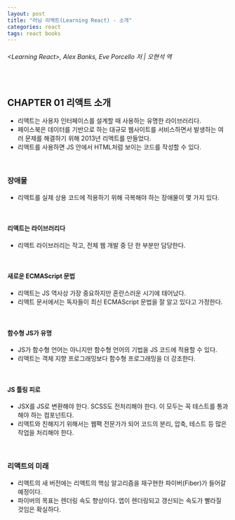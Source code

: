 ```yaml
---
layout: post
title: "러닝 리액트(Learning React) - 소개"
categories: react
tags: react books
---
```


###### \<Learning React>, Alex Banks, Eve Porcello 저 | 오현석 역

<br>

## CHAPTER 01 리액트 소개

- 리액트는 사용자 인터페이스를 설계할 때 사용하는 유명한 라이브러리다.
- 페이스북은 데이터를 기반으로 하는 대규모 웹사이트를 서비스하면서 발생하는 여러 문제를 해결하기 위해 2013년 리액트를 만들었다.
- 리액트를 사용하면 JS 안에서 HTML처럼 보이는 코드를 작성할 수 있다.

<br>

### 장애물

- 리액트를 실제 상용 코드에 적용하기 위해 극복해야 하는 장애물이 몇 가지 있다.

<br>

#### 리액트는 라이브러리다

- 리액트 라이브러리는 작고, 전체 웹 개발 중 단 한 부분만 담당한다.

<br>

#### 새로운 ECMAScript 문법

- 리액트는 JS 역사상 가장 중요하지만 혼란스러운 시기에 태어났다.
- 리액트 문서에서는 독자들이 최신 ECMAScript 문법을 잘 알고 있다고 가정한다.

<br>

#### 함수형 JS가 유명

- JS가 함수형 언어는 아니지만 함수형 언어의 기법을 JS 코드에 적용할 수 있다.
- 리액트는 객체 지향 프로그래밍보다 함수형 프로그래밍을 더 강조한다.

<br>

#### JS 툴링 피로

- JSX를 JS로 변환해야 한다. SCSS도 전처리해야 한다. 이 모두는 꼭 테스트를 통과해야 하는 컴포넌트다.
- 리액트와 친해지기 위해서는 웹팩 전문가가 되어 코드의 분리, 압축, 테스트 등 많은 작업을 처리해야 한다.

<br>

### 리액트의 미래

- 리액트의 새 버전에는 리액트의 핵심 알고리즘을 재구현한 파이버(Fiber)가 들어갈 예정이다.
- 파이버의 목표는 렌더링 속도 향상이다. 앱이 렌더링되고 갱신되는 속도가 빨라질 것임은 확실하다.

<br>

